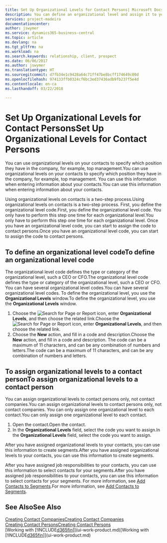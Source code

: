 ```yaml
---
title: Set Up Organizational Levels for Contact Persons| Microsoft Docs
description: You can define an organizational level and assign it to your contact to indicate the position they have in their company, for example, top management.
services: project-madeira
documentationcenter: 
author: jswymer
ms.service: dynamics365-business-central
ms.topic: article
ms.devlang: na
ms.tgt_pltfrm: na
ms.workload: na
ms.search.keywords: relationship, client, prospect
ms.date: 06/06/2017
ms.author: jswymer
ms.translationtype: HT
ms.sourcegitcommit: d7fb34e1c9428a64c71ff47be8bcff174649c00d
ms.openlocfilehash: 974133ffb0324cf6bc3ed37436adb9fb237f5e4d
ms.contentlocale: en-ca
ms.lasthandoff: 03/22/2018

---
```

# <a name="set-up-organizational-levels-for-contact-persons"></a><span data-ttu-id="33b28-103">Set Up Organizational Levels for Contact Persons</span><span class="sxs-lookup"><span data-stu-id="33b28-103">Set Up Organizational Levels for Contact Persons</span></span>
<span data-ttu-id="33b28-104">You can use organizational levels on your contacts to specify which position they have in the company, for example, top management.</span><span class="sxs-lookup"><span data-stu-id="33b28-104">You can use organizational levels on your contacts to specify which position they have in the company, for example, top management.</span></span> <span data-ttu-id="33b28-105">You can use this information when entering information about your contacts.</span><span class="sxs-lookup"><span data-stu-id="33b28-105">You can use this information when entering information about your contacts.</span></span>

<span data-ttu-id="33b28-106">Using organizational levels on contacts is a two-step process.</span><span class="sxs-lookup"><span data-stu-id="33b28-106">Using organizational levels on contacts is a two-step process.</span></span> <span data-ttu-id="33b28-107">First, you define the organizational level code.</span><span class="sxs-lookup"><span data-stu-id="33b28-107">First, you define the organizational level code.</span></span> <span data-ttu-id="33b28-108">You only have to perform this step one time for each organizational level.</span><span class="sxs-lookup"><span data-stu-id="33b28-108">You only have to perform this step one time for each organizational level.</span></span> <span data-ttu-id="33b28-109">Once you have an organizational level code, you can start to assign the code to contact persons.</span><span class="sxs-lookup"><span data-stu-id="33b28-109">Once you have an organizational level code, you can start to assign the code to contact persons.</span></span>

## <a name="to-define-an-organizational-level-code"></a><span data-ttu-id="33b28-110">To define an organizational level code</span><span class="sxs-lookup"><span data-stu-id="33b28-110">To define an organizational level code</span></span>
<span data-ttu-id="33b28-111">The organizational level code defines the type or category of the organizational level, such a CEO  or CFO.</span><span class="sxs-lookup"><span data-stu-id="33b28-111">The organizational level code defines the type or category of the organizational level, such a CEO  or CFO.</span></span> <span data-ttu-id="33b28-112">You can have several organizational level codes.</span><span class="sxs-lookup"><span data-stu-id="33b28-112">You can have several organizational level codes.</span></span> <span data-ttu-id="33b28-113">To define the organizational level, you use the **Organizational Levels** window.</span><span class="sxs-lookup"><span data-stu-id="33b28-113">To define the organizational level, you use the **Organizational Levels** window.</span></span>

1. <span data-ttu-id="33b28-114">Choose the ![Search for Page or Report](media/ui-search/search_small.png "Search for Page or Report icon") icon, enter **Organizational Levels**, and then choose the related link.</span><span class="sxs-lookup"><span data-stu-id="33b28-114">Choose the ![Search for Page or Report](media/ui-search/search_small.png "Search for Page or Report icon") icon, enter **Organizational Levels**, and then choose the related link.</span></span>
2. <span data-ttu-id="33b28-115">Choose the **New** action, and fill in a code and description.</span><span class="sxs-lookup"><span data-stu-id="33b28-115">Choose the **New** action, and fill in a code and description.</span></span> <span data-ttu-id="33b28-116">The code can be a maximum of 11 characters, and can be any combination of numbers and letters.</span><span class="sxs-lookup"><span data-stu-id="33b28-116">The code can be a maximum of 11 characters, and can be any combination of numbers and letters.</span></span>

## <a name="to-assign-organizational-levels-to-a-contact-person"></a><span data-ttu-id="33b28-117">To assign organizational levels to a contact person</span><span class="sxs-lookup"><span data-stu-id="33b28-117">To assign organizational levels to a contact person</span></span>
<span data-ttu-id="33b28-118">You can assign organizational levels to contact persons only, not contact companies.</span><span class="sxs-lookup"><span data-stu-id="33b28-118">You can assign organizational levels to contact persons only, not contact companies.</span></span> <span data-ttu-id="33b28-119">You can only assign one organizational level to each contact.</span><span class="sxs-lookup"><span data-stu-id="33b28-119">You can only assign one organizational level to each contact.</span></span>

1. <span data-ttu-id="33b28-120">Open the contact.</span><span class="sxs-lookup"><span data-stu-id="33b28-120">Open the contact.</span></span>
2. <span data-ttu-id="33b28-121">In the **Organizational Levels** field, select the code you want to assign.</span><span class="sxs-lookup"><span data-stu-id="33b28-121">In the **Organizational Levels** field, select the code you want to assign.</span></span>

<span data-ttu-id="33b28-122">After you have assigned organizational levels to your contacts, you can use this information to create segments.</span><span class="sxs-lookup"><span data-stu-id="33b28-122">After you have assigned organizational levels to your contacts, you can use this information to create segments.</span></span>

<span data-ttu-id="33b28-123">After you have assigned job responsibilities to your contacts, you can use this information to select contacts for your segments.</span><span class="sxs-lookup"><span data-stu-id="33b28-123">After you have assigned job responsibilities to your contacts, you can use this information to select contacts for your segments.</span></span> <span data-ttu-id="33b28-124">For more information, see [Add Contacts to Segments](marketing-add-contact-segment.md).</span><span class="sxs-lookup"><span data-stu-id="33b28-124">For more information, see [Add Contacts to Segments](marketing-add-contact-segment.md).</span></span>

## <a name="see-also"></a><span data-ttu-id="33b28-125">See Also</span><span class="sxs-lookup"><span data-stu-id="33b28-125">See Also</span></span>
[<span data-ttu-id="33b28-126">Creating Contact Companies</span><span class="sxs-lookup"><span data-stu-id="33b28-126">Creating Contact Companies</span></span>](marketing-create-contact-companies.md)  
[<span data-ttu-id="33b28-127">Creating Contact Persons</span><span class="sxs-lookup"><span data-stu-id="33b28-127">Creating Contact Persons</span></span>](marketing-create-contact-persons.md)  
<span data-ttu-id="33b28-128">[Working with [!INCLUDE[d365fin](includes/d365fin_md.md)]](ui-work-product.md)</span><span class="sxs-lookup"><span data-stu-id="33b28-128">[Working with [!INCLUDE[d365fin](includes/d365fin_md.md)]](ui-work-product.md)</span></span>  

